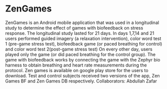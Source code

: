 # ZenGames
ZenGames is an Android mobile application that was used in a longitudinal study to determine the effect of games with biofeedback on stress response.
The longitudinal study lasted for 21 days. In days 1,7,14 and 21 users performed guided imagery (a relaxation intervention), color word test 1 (pre-game stress test), biofeedback game (or paced breathing for control) and color word test 2(post-game stress test)
On every other day, users played only the game (or did paced breathing for the control group).
The game with biofeedback works by connecting the game with the Zephyr bio harness to obtain breathing and heart rate measurements during the protocol.
Zen games is available on google play store for the users to download. Test and control subjects received two versions of the app, Zen Games BF and Zen Games DB respectively.
Collaborators: Abdullah Zafar
